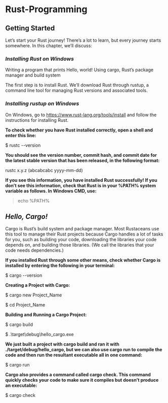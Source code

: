 ﻿# Rust-Programming

## Getting Started
Let’s start your Rust journey! There’s a lot to learn, but every journey starts somewhere. In this chapter, we’ll discuss:

### _Installing Rust on Windows_
Writing a program that prints Hello, world!
Using cargo, Rust’s package manager and build system

The first step is to install Rust. We’ll download Rust through rustup, a command line tool for managing Rust versions and associated tools.

### _Installing rustup on Windows_
On Windows, go to https://www.rust-lang.org/tools/install and follow the instructions for installing Rust. 

**To check whether you have Rust installed correctly, open a shell and enter this line:**

$ rustc --version


**You should see the version number, commit hash, and commit date for the latest stable version that has been released, in the following format:**

rustc x.y.z (abcabcabc yyyy-mm-dd)


**If you see this information, you have installed Rust successfully! If you don’t see this information, check that Rust is in your %PATH% system variable as follows.
In Windows CMD, use:**

> echo %PATH%


## _Hello, Cargo!_
Cargo is Rust’s build system and package manager. Most Rustaceans use this tool to manage their Rust projects because Cargo handles a lot of tasks for you, such as building your code, downloading the libraries your code depends on, and building those libraries. (We call the libraries that your code needs dependencies.)

**If you installed Rust through some other means, check whether Cargo is installed by entering the following in your terminal:**

$ cargo --version


**Creating a Project with Cargo:**

$ cargo new Project_Name

$ cd Project_Name


**Building and Running a Cargo Project:**

$ cargo build

$ .\target\debug\hello_cargo.exe 


**We just built a project with cargo build and ran it with ./target/debug/hello_cargo, but we can also use cargo run to compile the code and then run the resultant executable all in one command:**

$ cargo run


**Cargo also provides a command called cargo check. This command quickly checks your code to make sure it compiles but doesn’t produce an executable:**

$ cargo check
